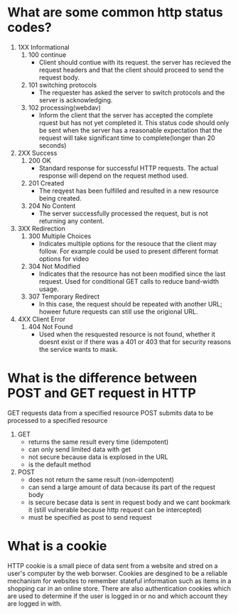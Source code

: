 # What are some common http status codes?
1. 1XX Informational 
	1. 100 continue
		* Client should contiue with its request. the server has recieved the request headers and that the client should proceed to send the request body.
	2. 101 switching protocols
		* The requester has asked the server to switch protocols and the server is acknowledging. 
	3. 102 processing(webdav) 
		* Inform the client that the server has accepted the complete rquest but has not yet completed it. This status code should only be sent when the server has a reasonable expectation that the request will take significant time to complete(longer than 20 seconds)
2. 2XX Success
	1. 200 OK
		* Standard response for successful HTTP requests. The actual response will depend on the request method used.
	2. 201 Created
		* The reqyest has been fulfilled and resulted in a new resource being created. 
	3. 204 No Content 
		* The server successfully processed the request, but is not returning any content. 
3. 3XX Redirection
	1. 300 Multiple Choices
		* Indicates multiple options for the resouce that the client may follow. For example could be used to present different format options for video
	2. 304 Not Modified
		* Indicates that the resource has not been modified since the last request. Used for conditional GET calls to reduce band-width usage.
	3. 307 Temporary Redirect
		* In this case, the request should be repeated with another URL; howeer future requests can still use the origional URL.
4. 4XX Client Error
	1. 404 Not Found
		* Used when the resquested resource is not found, whether it doesnt exist or if there was a 401 or 403 that for security reasons the service wants to mask. 

# What is the difference between POST and GET request in HTTP
 GET requests data from a specified resource POST submits data to be processed to a specified resource

1. GET
	* returns the same result every time (idempotent)
	* can only send limited data with get
	* not secure because data is explosed in the URL
	* is the default method
2. POST
	* does not return the same result (non-idempotent)
	* can send a large amount of data because its part of the request body
	* is secure becase data is sent in request body and we cant bookmark it (still vulnerable because http request can be intercepted)
	* must be specified as post to send request

# What is a cookie
HTTP cookie is a small piece of data sent from a website and stred on a user's computer by the web borwser. Cookies are desgined to be a reliable mechanism for websites to remember stateful information such as items in a shopping car in an online store. There are also authentication cookies which are used to determine if the user is logged in or no and which account they are logged in with.
